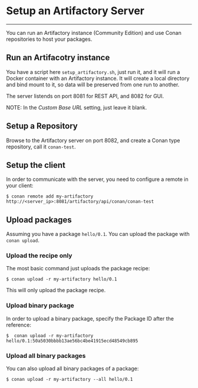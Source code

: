 
# Setup an Artifactory Server
---

You can run an Artifactory instance (Community Edition) and use Conan repositories to host your packages.

## Run an Artifacotry instance
You have a script here `setup_artifactory.sh`, just run it, and it will run a Docker container
with an Artifactory instance. It will create a local directory and bind mount to it, so data will be preserved
from one run to another.

The server listends on port 8081 for REST API, and 8082 for GUI.

NOTE: In the _Custom Base URL_ setting, just leave it blank.

## Setup a Repository
Browse to the Artifactory server on port 8082, and create a Conan type repository, call it `conan-test`.

## Setup the client
In order to communicate with the server, you need to configure a remote in your client:
```
$ conan remote add my-artifactory http://<server_ip>:8081/artifactory/api/conan/conan-test
```

## Upload packages
Assuming you have a package `hello/0.1`. You can upload the package with `conan upload`.

### Upload the recipe only
The most basic command just uploads the package recipe:
```
$ conan upload -r my-artifactory hello/0.1
```

This will only upload the package recipe.

### Upload binary package
In order to upload a binary package, specify the Package ID after the reference:

```
$  conan upload -r my-artifactory hello/0.1:50a5030bbbb13ae56bc4be41915ecd48549cb895
```

### Upload all binary packages
You can also upload all binary packages of a package:
```
$ conan upload -r my-artifactory --all hello/0.1
```



